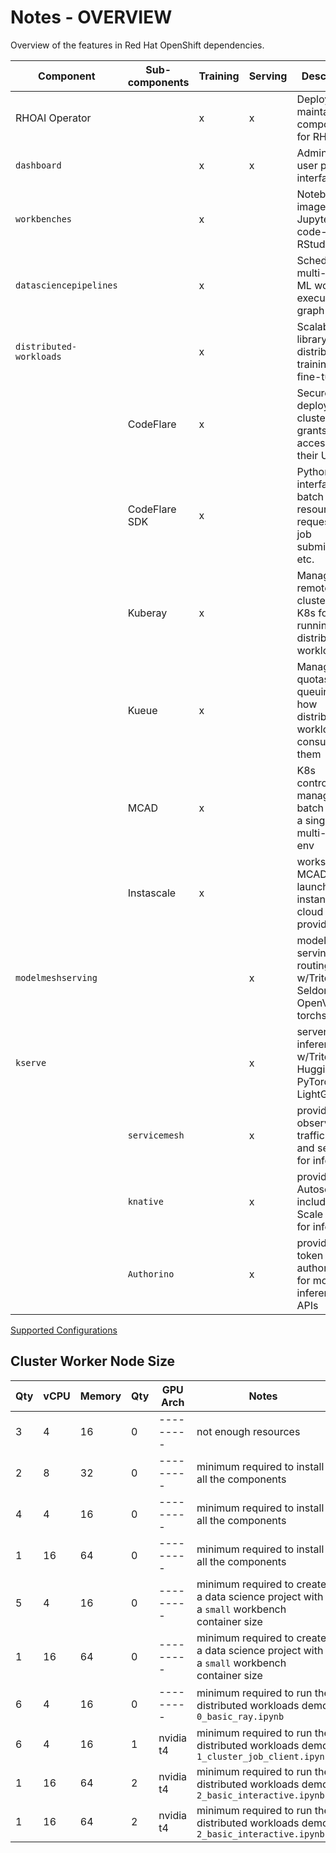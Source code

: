 # Notes - OVERVIEW

Overview of the features in Red Hat OpenShift dependencies.

| Component               | Sub-components | Training | Serving | Description                                                           |
| ----------------------- | -------------- | -------- | ------- | --------------------------------------------------------------------- |
| RHOAI Operator          |                | x        | x       | Deploys and maintains the components for RHOAI                        |
| `dashboard`             |                | x        | x       | Admin and user primary interface                                      |
| `workbenches`           |                | x        |         | Notebooks images (i.e. Jupyter, code-server, RStudio)                 |
| `datasciencepipelines`  |                | x        |         | Schedulable multi-step ML workflow execution graph                    |
| `distributed-workloads` |                | x        |         | Scalable ML library for distributed training and fine-tuning          |
|                         | CodeFlare      | x        |         | Secures deployed Ray clusters and grants access to their URLs         |
|                         | CodeFlare SDK  | x        |         | Python interface for batch resource requesting, job submission, etc.  |
|                         | Kuberay        | x        |         | Manages remote Ray clusters on K8s for running distributed workloads  |
|                         | Kueue          | x        |         | Manages quotas, queuing and how distributed workloads consume them    |
|                         | MCAD           | x        |         | K8s controller to manage batch jobs in a single / multi-cluster env   |
|                         | Instascale     | x        |         | works with MCAD to launch instances on cloud provider                 |
| `modelmeshserving`      |                |          | x       | model serving routing layer w/Triton, Seldon, OpenVINO, torchserve... |
| `kserve`                |                |          | x       | serverless inference w/Triton, HuggingFace, PyTorch, TF, LightGBM...  |
|                         | `servicemesh`  |          | x       | provides observability, traffic mgmt, and security for inference      |
|                         | `knative`      |          | x       | provides Autoscaling including Scale to Zero for inference            |
|                         | `Authorino`    |          | x       | provides token authorization for model inference APIs                 |

[Supported Configurations](https://access.redhat.com/articles/rhoai-supported-configs)

## Cluster Worker Node Size

| Qty | vCPU | Memory | Qty | GPU Arch  | Notes                                                                                     |
| --- | ---- | ------ | --- | --------- | ----------------------------------------------------------------------------------------- |
| 3   | 4    | 16     | 0   | --------- | not enough resources                                                                      |
| 2   | 8    | 32     | 0   | --------- | minimum required to install all the components                                            |
| 4   | 4    | 16     | 0   | --------- | minimum required to install all the components                                            |
| 1   | 16   | 64     | 0   | --------- | minimum required to install all the components                                            |
| 5   | 4    | 16     | 0   | --------- | minimum required to create a data science project with a `small` workbench container size |
| 1   | 16   | 64     | 0   | --------- | minimum required to create a data science project with a `small` workbench container size |
| 6   | 4    | 16     | 0   | --------- | minimum required to run the distributed workloads demo `0_basic_ray.ipynb`                |
| 6   | 4    | 16     | 1   | nvidia t4 | minimum required to run the distributed workloads demo `1_cluster_job_client.ipynb`       |
| 1   | 16   | 64     | 2   | nvidia t4 | minimum required to run the distributed workloads demo `2_basic_interactive.ipynb`        |
| 1   | 16   | 64     | 2   | nvidia t4 | minimum required to run the distributed workloads demo `2_basic_interactive.ipynb`        |
